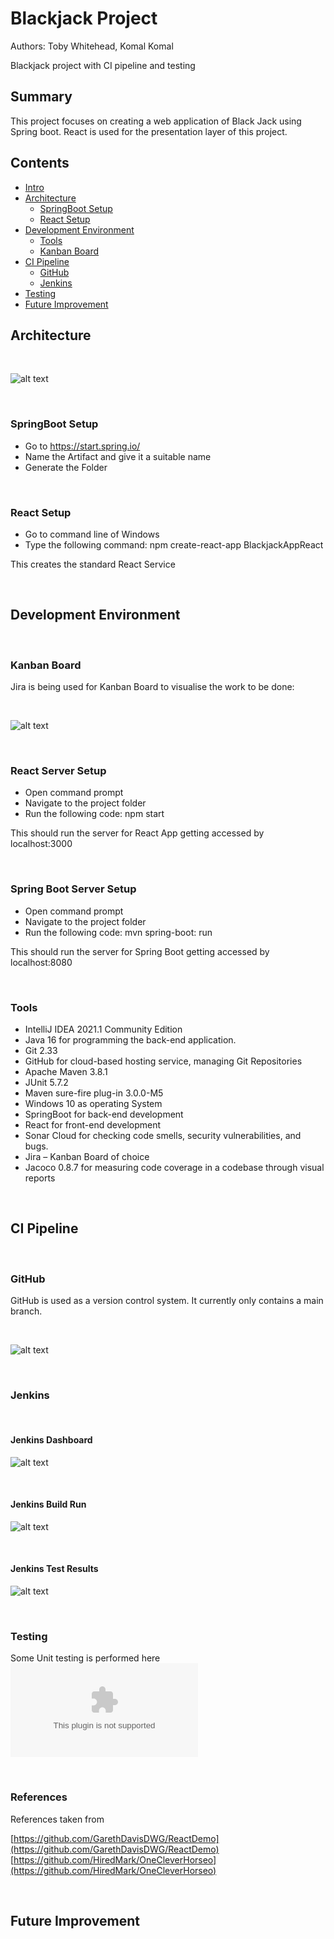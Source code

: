 # Blackjack Project
Authors: Toby Whitehead, Komal Komal

Blackjack project with CI pipeline and testing

## Summary

This project focuses on creating a web application of Black Jack 
using Spring boot. React is used for the presentation layer of this 
project.

## Contents

* [Intro](#Blackjack-Project)
* [Architecture](#Architecture)
  * [SpringBoot Setup](#SpringBoot-Setup)
  * [React Setup](#React-Setup)
* [Development Environment](#Development-Environment)
  * [Tools](#Tools)
  * [Kanban Board](#Kanban-Board)
* [CI Pipeline](#CI-Pipeline)
  * [GitHub](#GitHub)
  * [Jenkins](#Jenkins)
* [Testing](#Testing)
* [Future Improvement](#Future-Improvement)

## Architecture
<br/>

![alt text](./READMEFiles/Architecture.jpg)

<br/>

### SpringBoot Setup

* Go to https://start.spring.io/
* Name the Artifact and give it a suitable name
* Generate the Folder

<br/>

### React Setup

* Go to command line of Windows
* Type the following command:
npm create-react-app BlackjackAppReact

This creates the standard React Service

<br/>

## Development Environment

<br/>

### Kanban Board

Jira is being used for Kanban Board to visualise the work to be done:

<br/>

![alt text](https://github.com/TSI-Koby/BlackjackProject/blob/main/READMEFiles/JiraKanbanBoard.PNG)

<br/>

### React Server Setup

* Open command prompt
* Navigate to the project folder
* Run the following code: npm start
 
This should run the server for React App getting accessed by localhost:3000

<br/>

### Spring Boot Server Setup

* Open command prompt
* Navigate to the project folder
* Run the following code: mvn spring-boot: run
  
This should run the server for Spring Boot getting accessed by localhost:8080

<br/>

### Tools

* IntelliJ IDEA 2021.1 Community Edition
* Java 16 for programming the back-end application.
* Git 2.33
* GitHub for cloud-based hosting service, managing Git Repositories
* Apache Maven 3.8.1
* JUnit 5.7.2
* Maven sure-fire plug-in 3.0.0-M5
* Windows 10 as operating System
* SpringBoot for back-end development
* React for front-end development
* Sonar Cloud for checking code smells, security vulnerabilities, and bugs.
* Jira – Kanban Board of choice
* Jacoco 0.8.7 for measuring code coverage in a codebase through visual reports

<br/>

## CI Pipeline

<br/>

### GitHub

GitHub is used as a version control system. It currently only
contains a main branch.

<br/>

![alt text](./READMEFiles/Github.png)

<br/>

### Jenkins

<br/>

#### Jenkins Dashboard

![alt text](./READMEFiles/Jenkins.png)

<br/>

#### Jenkins Build Run

![alt text](./READMEFiles/JenkinsBuild.png)

<br/>

#### Jenkins Test Results

![alt text](./READMEFiles/JenkinsTestResults.png)

<br/>

### Testing

Some Unit testing is performed here
![alt text](./READMEFiles/BlackjackUnitTesting.xlsx)

<br/>

### References

References taken from 

[https://github.com/GarethDavisDWG/ReactDemo](https://github.com/GarethDavisDWG/ReactDemo)<br/>
[https://github.com/HiredMark/OneCleverHorseo](https://github.com/HiredMark/OneCleverHorseo)

<br/>

## Future Improvement
<!---
Insert future improvement section
-->
